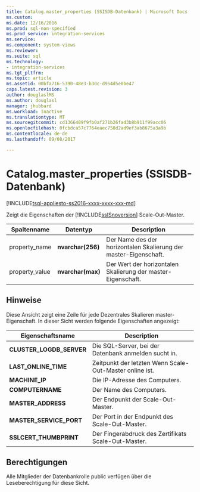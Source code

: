 ```yaml
---
title: Catalog.master_properties (SSISDB-Datenbank) | Microsoft Docs
ms.custom: 
ms.date: 12/16/2016
ms.prod: sql-non-specified
ms.prod_service: integration-services
ms.service: 
ms.component: system-views
ms.reviewer: 
ms.suite: sql
ms.technology:
- integration-services
ms.tgt_pltfrm: 
ms.topic: article
ms.assetid: 00bfa716-5390-48e3-b30c-d954d5e0be47
caps.latest.revision: 3
author: douglaslMS
ms.author: douglasl
manager: jhubbard
ms.workload: Inactive
ms.translationtype: MT
ms.sourcegitcommit: cd1366409f9fb0af271b26fad3b8b911f99acc06
ms.openlocfilehash: 0fcbdca57c7764eaec758d2ad9ef3ab8675a3a9b
ms.contentlocale: de-de
ms.lasthandoff: 09/08/2017

---
```

# <a name="catalogmasterproperties-ssisdb-database"></a>Catalog.master_properties (SSISDB-Datenbank)
[!INCLUDE[tsql-appliesto-ss2016-xxxx-xxxx-xxx-md](../../includes/tsql-appliesto-ss2016-xxxx-xxxx-xxx-md.md)]

Zeigt die Eigenschaften der [!INCLUDE[ssISnoversion](../../includes/ssisnoversion-md.md)] Scale-Out-Master.

|Spaltenname|Datentyp|Description|  
|-----------------|---------------|-----------------|  
|property_name|**nvarchar(256)**|Der Name des der horizontalen Skalierung der master-Eigenschaft.|  
|property_value|**nvarchar(max)**|Der Wert der horizontalen Skalierung der master-Eigenschaft.|

## <a name="remarks"></a>Hinweise
Diese Ansicht zeigt eine Zeile für jede Dezentrales Skalieren master-Eigenschaft. In dieser Sicht werden folgende Eigenschaften angezeigt:

|Eigenschaftsname|Description|  
|-------------------|-----------------| 
|**CLUSTER_LOGDB_SERVER**|Die SQL-Server, bei der Datenbank anmelden sucht in.|
|**LAST_ONLINE_TIME**|Zeitpunkt der letzten Wenn Scale-Out-Master online ist.|
|**MACHINE_IP**|Die IP-Adresse des Computers.|
|**COMPUTERNAME**|Der Name des Computers.|
|**MASTER_ADDRESS**|Der Endpunkt der Scale-Out-Master.|
|**MASTER_SERVICE_PORT**|Der Port in der Endpunkt des Scale-Out-Master.|
|**SSLCERT_THUMBPRINT**|Der Fingerabdruck des Zertifikats Scale-Out-Master.|

## <a name="permissions"></a>Berechtigungen
Alle Mitglieder der Datenbankrolle public verfügen über die Leseberechtigung für diese Sicht. 

